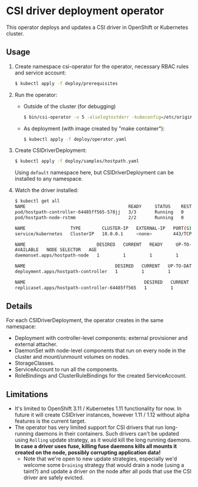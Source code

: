 # CSI driver deployment operator

This operator deploys and updates a CSI driver in OpenShift or Kubernetes cluster.

## Usage

1. Create namespace csi-operator for the operator, necessary RBAC rules and service account:
    ```bash
    $ kubectl apply -f deploy/prerequisites
    ```

2. Run the operator:

    * Outside of the cluster (for debugging)
      ```bash
      $ bin/csi-operator -v 5 -alsologtostderr -kubeconfig=/etc/origin/master/admin.kubeconfig
      ```
     
    * As deployment (with image created by "make container"):
      ```bash
      $ kubectl apply -f deploy/operator.yaml
      ```

3. Create CSIDriverDeployment:
    ```bash
    $ kubectl apply -f deploy/samples/hostpath.yaml
    ```
    Using `default` namespace here, but CSIDriverDeployment can be installed to any namespace.

4. Watch the driver installed:
    ```bash
    $ kubectl get all
    NAME                                       READY     STATUS    RESTARTS   AGE
    pod/hostpath-controller-64485ff565-578jj   3/3       Running   0          109s
    pod/hostpath-node-rstmm                    2/2       Running   0          109s
    
    NAME                 TYPE        CLUSTER-IP   EXTERNAL-IP   PORT(S)   AGE
    service/kubernetes   ClusterIP   10.0.0.1     <none>        443/TCP   6m8s
    
    NAME                           DESIRED   CURRENT   READY     UP-TO-DATE   
    AVAILABLE   NODE SELECTOR   AGE
    daemonset.apps/hostpath-node   1         1         1         1            1           <none>          109s
    
    NAME                                  DESIRED   CURRENT   UP-TO-DATE   AVAILABLE   AGE
    deployment.apps/hostpath-controller   1         1         1            1           109s
    
    NAME                                             DESIRED   CURRENT   READY     AGE
    replicaset.apps/hostpath-controller-64485ff565   1         1         1         109s
    ```

## Details

For each CSIDriverDeployment, the operator creates in the same namespace:

* Deployment with controller-level components: external provisioner and external attacher.
* DaemonSet with node-level components that run on every node in the cluster and mount/unmount volumes on nodes.
* StorageClasses.
* ServiceAccount to run all the components.
* RoleBindings and ClusterRuleBindings for the created ServiceAccount.

## Limitations

* It's limited to OpenShift 3.11 / Kubernetes 1.11 functionality for now. In future it will create CSIDriver instances, however 1.11 / 1.12 without alpha features is the current target.
* The operator has very limited support for CSI drivers that run long-running daemons in their containers. Such drivers can't be updated using `Rolling` update strategy, as it would kill the long running daemons. **In case a driver uses fuse, killing fuse daemons kills all mounts it created on the node, possibly corrupting application data!**
    * Note that we're open to new update strategies, especially we'd welcome some `Draining` strategy that would drain a node (using a taint?) and update a driver on the node after all pods that use the CSI driver are safely evicted.
